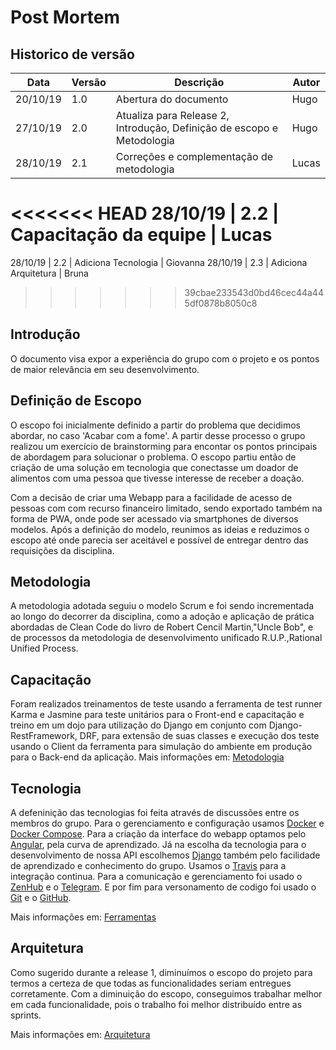 # Post Mortem

## Historico de versão

 Data | Versão | Descrição | Autor
 ---- | ------ | --------- | -----
20/10/19 | 1.0 | Abertura do documento | Hugo
27/10/19 | 2.0 | Atualiza para Release 2, Introdução, Definição de escopo e Metodologia | Hugo
28/10/19 | 2.1 | Correções e complementação de metodologia | Lucas
<<<<<<< HEAD
28/10/19 | 2.2 | Capacitação da equipe | Lucas
=======
28/10/19 | 2.2 | Adiciona Tecnologia | Giovanna
28/10/19 | 2.3 | Adiciona Arquitetura | Bruna
>>>>>>> 39cbae233543d0bd46cec44a445df0878b8050c8

## Introdução

O documento visa expor a experiência do grupo com o projeto
e os pontos de maior relevância em seu desenvolvimento.

## Definição de Escopo

O escopo foi inicialmente definido a partir do problema que decidimos abordar, no caso 'Acabar com a fome'.
A partir desse processo o grupo realizou um exercício de brainstorming para encontar os pontos principais de 
abordagem para solucionar o problema. O escopo partiu então de criação de uma solução em tecnologia que 
conectasse um doador de alimentos com uma pessoa que tivesse interesse de receber a doação.

Com a decisão de criar uma Webapp para a facilidade de acesso de pessoas com com recurso financeiro limitado, sendo exportado também na forma de PWA, onde pode ser acessado via smartphones de diversos modelos. Após a definição do modelo, reunimos as ideias e reduzimos o escopo até onde parecia ser aceitável e possível de entregar dentro das requisições da disciplina.

## Metodologia

A metodologia adotada seguiu o modelo Scrum e foi sendo incrementada ao longo do decorrer da disciplina, como a adoção e aplicação de prática abordadas de Clean Code do livro de Robert Cencil Martin,"Uncle Bob", e  de processos da metodologia de desenvolvimento unificado R.U.P.,Rational Unified Process.

## Capacitação 

Foram realizados treinamentos de teste usando a ferramenta de test runner Karma e Jasmine para teste unitários para o Front-end e  capacitação e treino em um dojo para utilização do Django em conjunto com Django-RestFramework, DRF, para extensão de suas classes e execução dos teste usando o Client da ferramenta para simulação do ambiente em produção para o Back-end da aplicação.
Mais informações em: [Metodologia](https://github.com/fga-eps-mds/2019.2-FoodCare/blob/docs/docs/projeto/metodologia.md)

## Tecnologia

A defeninição das tecnologias foi feita através de discussões entre os membros do grupo. Para o gerenciamento e configuração usamos [Docker](https://www.docker.com/) e [Docker Compose](https://docs.docker.com/compose/). Para a criação da interface do webapp optamos pelo [Angular](https://angular.io/), pela curva de aprendizado. Já na escolha da tecnologia para o desenvolvimento de nossa API escolhemos [Django](https://www.djangoproject.com/) também pelo facilidade de aprendizado e conhecimento do grupo. Usamos o [Travis](https://travis-ci.org/) para a integração continua. Para a comunicação e gerenciamento foi usado o [ZenHub](https://www.zenhub.com/) e o [Telegram](https://web.telegram.org/#/im). E por fim para versonamento de codigo foi usado o [Git](https://git-scm.com/) e o [GitHub](https://github.com/).

Mais informações em: [Ferramentas](https://github.com/fga-eps-mds/2019.2-FoodCare/blob/docs/docs/projeto/ferramentas.md)

## Arquitetura

Como sugerido durante a release 1, diminuímos o escopo do projeto para termos a certeza de que todas as funcionalidades seriam entregues corretamente.
Com a diminuição do escopo, conseguimos trabalhar melhor em cada funcionalidade, pois o trabalho foi melhor distribuído entre as sprints.

Mais informações em: [Arquitetura](https://github.com/fga-eps-mds/2019.2-FoodCare/blob/master/docs/produto/doc-arquitetura.md)
